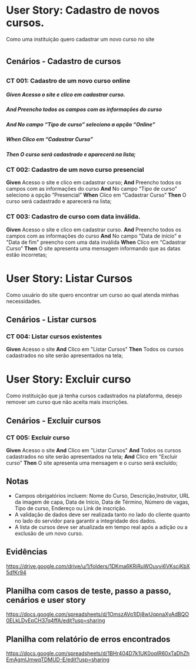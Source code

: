 # User Story: Cadastro de novos cursos.
Como uma instituição quero cadastrar um novo curso no site
#

## Cenários - Cadastro de cursos
##

### CT 001: Cadastro de um novo curso online

##### **Given** Acesso o site e clico em cadastrar curso.
##### **And** Preencho todos os campos com as informações do curso
##### **And** No campo “Tipo de curso” seleciono a opção “Online”
##### **When** Clico em “Cadastrar Curso”
##### **Then** O curso será cadastrado e aparecerá na lista;

### CT 002: Cadastro de um novo curso presencial

**Given** Acesso o site e clico em cadastrar curso;
**And** Preencho todos os campos com as informações do curso
**And** No campo “Tipo de curso” seleciono a opção “Presencial”
**When** Clico em “Cadastrar Curso”
**Then** O curso será cadastrado e aparecerá na lista;

### CT 003: Cadastro de curso com data inválida.

**Given** Acesso o site e clico em cadastrar curso.
**And** Preencho todos os campos com as informações do curso
**And** No campo "Data de início" e "Data de fim" preencho com uma data inválida
**When** Clico em “Cadastrar Curso”
**Then** O site apresenta uma mensagem informando que as datas estão incorretas;

# User Story: Listar Cursos
Como usuário do site quero encontrar um curso ao qual atenda minhas necessidades.

## Cenários - Listar cursos

### CT 004: Listar cursos existentes
**Given** Acesso o site
**And** Clico em "Listar Cursos"
**Then** Todos os cursos cadastrados no site serão apresentados na tela;

# User Story: Excluir curso
Como instituição que já tenha cursos cadastrados na plataforma, desejo remover um curso que não aceita mais inscrições.

## Cenários - Excluir cursos

### CT 005: Excluir curso
**Given** Acesso o site
**And** Clico em "Listar Cursos"
**And** Todos os cursos cadastrados no site serão apresentados na tela;
**And** Clico em "Excluir curso"
**Then** O site apresenta uma mensagem e o curso será excluído;

## Notas

- Campos obrigatórios incluem: Nome do Curso, Descrição,Instrutor, URL da imagem de capa, Data de Início, Data de Término, Número de vagas, Tipo de curso, Endereço ou Link de inscrição.
- A validação de dados deve ser realizada tanto no lado do cliente quanto no lado do servidor para garantir a integridade dos dados.
- A lista de cursos deve ser atualizada em tempo real após a adição ou a exclusão de um novo curso.

## Evidências
https://drive.google.com/drive/u/1/folders/1DKma6KRiRuWOuyvi6VKscjKbX5dfKr94

## Planilha com casos de teste, passo a passo, cenários e user story
https://docs.google.com/spreadsheets/d/1OmszAVo1IDj8wUqpnaXyAdBQO0ELkLDyEpCH37q4ffA/edit?usp=sharing

## Planilha com relatório de erros encontrados
https://docs.google.com/spreadsheets/d/1BHr404D7k1UK0oqIR60xTaDhZhEmAgmlJmwqTDMUD-E/edit?usp=sharing

